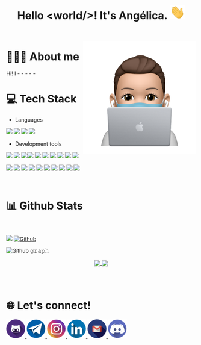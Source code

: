 <br/>
<br/><h1 align="center">
  Hello &lt;world/&gt;!
  It's Angélica.
  <a target="_blank">
    <img src="https://github.com/angelicaba23/angelicaba23/blob/main/img/wave.gif" width="40px" />
  </a>
</h1>

<br/>

<a target="_blank"> <img align="right" width="300" alt="memoji" src="https://github.com/angelicaba23/angelicaba23/blob/main/img/memoji.png" >
</a>

<h1 align="left">
  🙆🏻‍♀️ About me
</h1>
Hi! I
-
-
-
-
-

<br/>

<h1>
 💻 Tech Stack
</h1>

- Languages

<img src="https://cdn.jsdelivr.net/gh/devicons/devicon/icons/python/python-original-wordmark.svg" height="60" /> <img src="https://cdn.jsdelivr.net/gh/devicons/devicon/icons/java/java-original-wordmark.svg" height="60"/> <img src="https://cdn.jsdelivr.net/gh/devicons/devicon/icons/dart/dart-original-wordmark.svg" height="60" /> <img src="https://cdn.jsdelivr.net/gh/devicons/devicon/icons/javascript/javascript-original.svg" height="60" /> 

- Development tools


<img src="https://cdn.jsdelivr.net/gh/devicons/devicon/icons/flutter/flutter-original.svg" height="60"/> <img src="https://cdn.jsdelivr.net/gh/devicons/devicon/icons/html5/html5-original-wordmark.svg" height="60"/>
 <img src="https://cdn.jsdelivr.net/gh/devicons/devicon/icons/css3/css3-original-wordmark.svg" height="60"/><img src="https://cdn.jsdelivr.net/gh/devicons/devicon/icons/heroku/heroku-plain-wordmark.svg" height="60"/> <img src="https://cdn.jsdelivr.net/gh/devicons/devicon/icons/jupyter/jupyter-original-wordmark.svg" height="60"/> <img src="https://cdn.jsdelivr.net/gh/devicons/devicon/icons/linux/linux-original.svg" height="60"/> <img src="https://cdn.jsdelivr.net/gh/devicons/devicon/icons/matlab/matlab-original.svg" height="60"/>  <img src="https://cdn.jsdelivr.net/gh/devicons/devicon/icons/pandas/pandas-original-wordmark.svg" height="60"/> <img src="https://cdn.jsdelivr.net/gh/devicons/devicon/icons/bash/bash-original.svg" height="60"/> <img src="https://cdn.jsdelivr.net/gh/devicons/devicon/icons/github/github-original-wordmark.svg" height="60"/> 
 
 
<img src="https://cdn.jsdelivr.net/gh/devicons/devicon/icons/arduino/arduino-original-wordmark.svg" height="60"/> <img src="https://cdn.jsdelivr.net/gh/devicons/devicon/icons/numpy/numpy-original-wordmark.svg" height="60"/> <img src="https://cdn.jsdelivr.net/gh/devicons/devicon/icons/mysql/mysql-original-wordmark.svg" height="60"/> <img src="https://cdn.jsdelivr.net/gh/devicons/devicon/icons/npm/npm-original-wordmark.svg" height="60"/> <img src="https://cdn.jsdelivr.net/gh/devicons/devicon/icons/express/express-original-wordmark.svg" height="60"/> <img src="https://cdn.jsdelivr.net/gh/devicons/devicon/icons/nodejs/nodejs-original-wordmark.svg" height="60"/> <img src="https://cdn.jsdelivr.net/gh/devicons/devicon/icons/git/git-original-wordmark.svg" height="60"/> <img src="https://cdn.jsdelivr.net/gh/devicons/devicon/icons/amazonwebservices/amazonwebservices-original-wordmark.svg" height="60"/> <img src="https://cdn.jsdelivr.net/gh/devicons/devicon/icons/vscode/vscode-original-wordmark.svg" height="60" /> <img src="https://cdn.jsdelivr.net/gh/devicons/devicon/icons/apple/apple-original.svg" height="60"/> 



<link rel="stylesheet" href="https://cdn.jsdelivr.net/gh/devicons/devicon@v2.14.0/devicon.min.css">
<br/>

<h1>
  📊 Github Stats
</h1>

  <br>


<!-- Profile View Count and GitStats -->

![](https://komarev.com/ghpvc/?username=angelicaba23&style=plastic)
[![Github](https://img.shields.io/github/followers/angelicaba23?label=Follow&style=social)](https://github.com/angelicaba23)

![Github 𝚐𝚛𝚊𝚙𝚑](https://activity-graph.herokuapp.com/graph?username=angelicaba23&theme=react-dark&hide_border=true&style=plastic)
  
<p align="center">
  <a href="https://github.com/angelicaba23">
    <img align="center" src="https://github-readme-stats.vercel.app/api?username=angelicaba23&show_icons=true&hide_border=true&title_color=5BCCEB&amp&icon_color=FFFFFF&amp&text_color=FFFFFF&amp&bg_color=0E1117&count_private=true&include_all_commits=true"/>
  </a>
  <a href="https://github.com/angelicaba23">
    <img align="center" height="195px"  src="https://github-readme-stats.vercel.app/api/top-langs/?username=angelicaba23&text_color=FFFFFF&bg_color=0E1117&title_color=5BCCEB&langs_count=15&layout=compact&hide_border=true" />
  </a>
</p>


<br/>
<br/>
  
<h1>
  🌐 Let's connect!
</h1>
<a href="https://github.com/angelicaba23" target="_blank" >
  <img width="50" alt="github" src="https://github.com/angelicaba23/angelicaba23/blob/main/img/github.png">
</a>

<a href="https://t.me/angelicaba23" target="_blank" >
  <img width="50" alt="telegram" src="https://github.com/angelicaba23/angelicaba23/blob/main/img/telegram.png">
</a>

<a href="https://instagram.com/angelicaba23" target="_blank" >
  <img width="50" alt="instagram" src="https://github.com/angelicaba23/angelicaba23/blob/main/img/instagram.png">
</a>

<a href="https://www.linkedin.com/in/angelicaba23/" target="_blank" >
  <img width="50" alt="linkedin" src="https://github.com/angelicaba23/angelicaba23/blob/main/img/linkedin.png">
</a>

<a href="mailto:angelicaba9923@gmail.com" target="_blank" >
  <img width="50" alt="gmail" src="https://github.com/angelicaba23/angelicaba23/blob/main/img/gmail.png">
</a>

<a href="https://discordapp.com/users/691853335816306688" target="_blank" >
  <img width="50" alt="discord" src="https://github.com/angelicaba23/angelicaba23/blob/main/img/discord.png">
</a>
